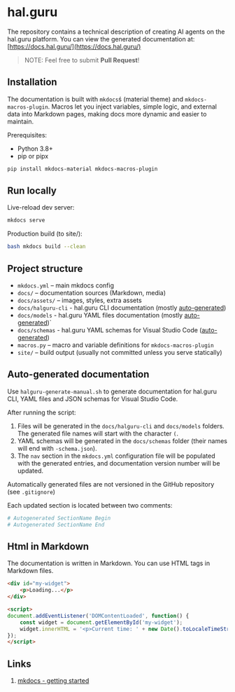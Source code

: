 # hal.guru

The repository contains a technical description of creating AI agents on the hal.guru platform. You can view the generated documentation at: [https://docs.hal.guru/](https://docs.hal.guru/)

> NOTE: Feel free to submit **Pull Request**!

## Installation

The documentation is built with `mkdocs`ś (material theme) and `mkdocs-macros-plugin`. Macros let you inject variables, simple logic, and external data into Markdown pages, making docs more dynamic and easier to maintain.

Prerequisites:

- Python 3.8+
- pip or pipx

```bash
pip install mkdocs-material mkdocs-macros-plugin
```

## Run locally

Live-reload dev server:

```bash
mkdocs serve
```

Production build (to site/):

```bash
bash mkdocs build --clean
```

## Project structure

- `mkdocs.yml` – main mkdocs config
- `docs/` – documentation sources (Markdown, media)
- `docs/assets/` – images, styles, extra assets
- `docs/halguru-cli` - hal.guru CLI documentation (mostly [auto-generated](#auto-generated-documentation))
- `docs/models` - hal.guru YAML files documentation (mostly [auto-generated](#auto-generated-documentation))`
- `docs/schemas` - hal.guru YAML schemas for Visual Studio Code ([auto-generated](#auto-generated-documentation))
- `macros.py` – macro and variable definitions for `mkdocs-macros-plugin`
- `site/` – build output (usually not committed unless you serve statically)

## Auto-generated documentation

Use `halguru-generate-manual.sh` to generate documentation for hal.guru CLI, YAML files and JSON schemas for Visual Studio Code.

After running the script:

1. Files will be generated in the `docs/halguru-cli` and `docs/models` folders. The generated file names will start with the character `(`.
2. YAML schemas will be generated in the `docs/schemas` folder (their names will end with `-schema.json`).
3. The `nav` section in the `mkdocs.yml` configuration file will be populated with the generated entries, and documentation version number will be updated.

Automatically generated files are not versioned in the GitHub repository (see `.gitignore`)

Each updated section is located between two comments:

```yaml
# Autogenerated SectionName Begin
# Autogenerated SectionName End
```

## Html in Markdown

The documentation is written in Markdown. You can use HTML tags in Markdown files.

```html
<div id="my-widget">
    <p>Loading...</p>
</div>

<script>
document.addEventListener('DOMContentLoaded', function() {
    const widget = document.getElementById('my-widget');
    widget.innerHTML = '<p>Current time: ' + new Date().toLocaleTimeString() + '</p>';
});
</script>
```

## Links

1. [mkdocs - getting started](https://www.mkdocs.org/getting-started/)

